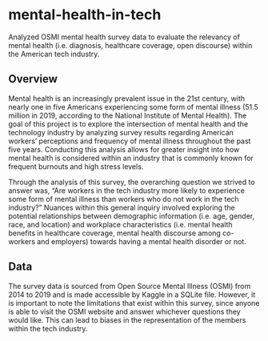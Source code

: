 # mental-health-in-tech
Analyzed OSMI mental health survey data to evaluate the relevancy of mental health (i.e. diagnosis, healthcare coverage, open discourse) within the American tech industry.

## Overview
Mental health is an increasingly prevalent issue in the 21st century, with nearly one in five Americans experiencing some form of mental illness (51.5 million in 2019, according to the National Institute of Mental Health). The goal of this project is to explore the intersection of mental health and the technology industry by analyzing survey results regarding American workers’ perceptions and frequency of mental illness throughout the past five years. Conducting this analysis allows for greater insight into how mental health is considered within an industry that is commonly known for frequent burnouts and high stress levels. 

Through the analysis of this survey, the overarching question we strived to answer was, “Are workers in the tech industry more likely to experience some form of mental illness than workers who do not work in the tech industry?” Nuances within this general inquiry involved exploring the potential relationships between demographic information (i.e. age, gender, race, and location) and workplace characteristics (i.e. mental health benefits in healthcare coverage, mental health discourse among co-workers and employers) towards having a mental health disorder or not. 

## Data
The survey data is sourced from Open Source Mental Illness (OSMI) from 2014 to 2019 and is made accessible by Kaggle in a SQLite file. However, it is important to note the limitations that exist within this survey, since anyone is able to visit the OSMI website and answer whichever questions they would like. This can lead to biases in the representation of the members within the tech industry.
